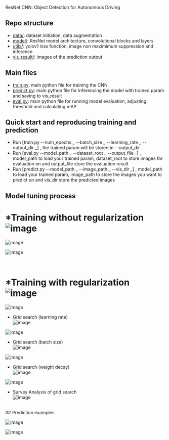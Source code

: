 ResNet CNN: Object Detection for Autonomous Driving <br />


## Repo structure

* [data/](data/): dataset initiation, data augmentation
* [model/](model/): ResNet model architecture, convolutional blocks and layers
* [utils/](utils/): yolov1 loss function, image non maximimum suppression and inference
* [vis_result/](vis_result/): images of the prediction output


## Main files

* [train.py](train.py): main python file for training the CNN
* [predict.py](predict.py): main python file for inferencing the model with trained param and saving to vis_result
* [eval.py](eval.py): main python file for running model evaluation, adjusting threshold and calculating mAP

## Quick start and reproducing training and prediction


* Run [train.py --num_epochs _ --batch_size _ --learning_rate _ --output_dir _] , the trained param will be stored in --output_dir
* Run [eval.py --model_path _ --dataset_root _ --output_file _] , model_path to load your trained param, dataset_root to store images for evaluation on and output_file store the evaluation result
* Run [predict.py --model_path _ --image_path _ --vis_dir _] , model_path to load your trained param, image_path to store the images you want to predict on and vis_dir store the predicted images



## Model tuning process


*Training without regularization<br />
![image](https://github.com/haynyh/ResNet-CNN-Object-Detection-for-Autonomous-Driving/assets/46237598/11b230b9-7364-4549-95d9-8f1be71513c2)
=======
![image](https://github.com/haynyh/ResNet-CNN-Object-Detection-for-Autonomous-Driving/assets/46237598/23b96b85-b943-40a5-9ad7-c70b9758174b)



![image](https://github.com/haynyh/ResNet-CNN-Object-Detection-for-Autonomous-Driving/assets/46237598/cc844302-3f9b-4174-a1d7-eb892be39317)

<br />


*Training with regularization<br />
![image](https://github.com/haynyh/ResNet-CNN-Object-Detection-for-Autonomous-Driving/assets/46237598/981a5c05-b6e1-4a89-bca3-56029b328a05)
=======

![image](https://github.com/haynyh/ResNet-CNN-Object-Detection-for-Autonomous-Driving/assets/46237598/8795b70a-0540-4ba9-a1d1-f18ea609d55a)



* Grid search (learning rate) <br />
![image](https://github.com/haynyh/ResNet-CNN-Object-Detection-for-Autonomous-Driving/assets/46237598/742ac65b-6e76-4c45-95b3-a7f81ff9a7f8)



![image](https://github.com/haynyh/ResNet-CNN-Object-Detection-for-Autonomous-Driving/assets/46237598/c2f88075-6591-4b9f-b93a-d68022073130)


* Grid search (batch size) <br />
![image](https://github.com/haynyh/ResNet-CNN-Object-Detection-for-Autonomous-Driving/assets/46237598/8030c387-ea48-4907-9fea-026f97195276)



![image](https://github.com/haynyh/ResNet-CNN-Object-Detection-for-Autonomous-Driving/assets/46237598/a10f2fd8-51d6-46d2-9ce0-5df8a4d17da6)


* Grid search (weight decay) <br />
![image](https://github.com/haynyh/ResNet-CNN-Object-Detection-for-Autonomous-Driving/assets/46237598/17c0a61d-f8cb-4a84-a691-df3ec3227ffc)



![image](https://github.com/haynyh/ResNet-CNN-Object-Detection-for-Autonomous-Driving/assets/46237598/44afc0f7-d08a-4cca-a90e-44297ca8622e)


* Survey Analysis of grid search <br />
![image](https://github.com/haynyh/ResNet-CNN-Object-Detection-for-Autonomous-Driving/assets/46237598/722fbd2c-7bb5-4c83-9f88-1f2ec9bb2e40)


<br />
## Prediction examples

![image](https://github.com/haynyh/ResNet-CNN-Object-Detection-for-Autonomous-Driving/assets/46237598/d38ccba1-1891-4d46-900a-ddd0e50c7200)

![image](https://github.com/haynyh/ResNet-CNN-Object-Detection-for-Autonomous-Driving/assets/46237598/b31d026c-bfcc-4ad5-a848-cac5966337df)


